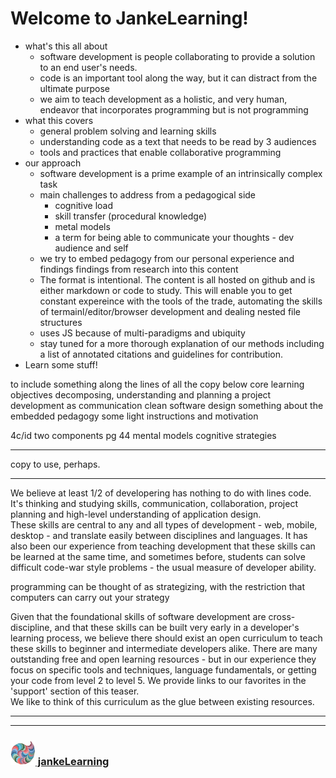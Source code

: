 # Welcome to JankeLearning!

* what's this all about
  * software development is people collaborating to provide a solution to an end user's needs.
  * code is an important tool along the way, but it can distract from the ultimate purpose
  * we aim to teach development as a holistic, and very human, endeavor that incorporates programming but is not programming
* what this covers
  * general problem solving and learning skills
  * understanding code as a text that needs to be read by 3 audiences
  * tools and practices that enable collaborative programming
* our approach
  * software development is a prime example of an intrinsically complex task
  * main challenges to address from a pedagogical side
    * cognitive load
    * skill transfer (procedural knowledge)
    * metal models
    * a term for being able to communicate your thoughts - dev audience and self
  * we try to embed pedagogy from our personal experience and findings findings from research into this content
  * The format is intentional.  The content is all hosted on github and is either markdown or code to study.  This will enable you to get constant expereince with the tools of the trade, automating the skills of termainl/editor/browser development and dealing nested file structures
  * uses JS because of multi-paradigms and ubiquity
  * stay tuned for a more thorough explanation of our methods including a list of annotated citations and guidelines for contribution.
* Learn some stuff!


to include
	something along the lines of all the copy below
	core learning objectives
		decomposing, understanding and planning a project
		development as communication
		clean software design
	something about the embedded pedagogy
	some light instructions and motivation

4c/id two components pg 44
	mental models
	cognitive strategies


________________
copy to use, perhaps. 
________

We believe at least 1/2 of developering has nothing to do with lines code.  It's thinking and studying skills, communication, collaboration, project planning and high-level understanding of application design.  
These skills are central to any and all types of development - web, mobile, desktop - and translate easily between disciplines and languages. 
It has also been our experience from teaching development that these skills can be learned at the same time, and sometimes before, students can solve difficult code-war style problems - the usual measure of developer ability.
  
programming can be thought of as strategizing, with the restriction that computers can carry out your strategy

Given that the foundational skills of software development are cross-discipline, and that these skills can be built very early in a developer's learning process, we believe there should exist an open curriculum to teach these skills to beginner and intermediate developers alike.
There are many outstanding free and open learning resources - but in our experience they focus on specific tools and techniques, language fundamentals, or getting your code from level 2 to level 5.  We provide links to our favorites in the 'support' section of this teaser.  
We like to think of this curriculum as the glue between existing resources.

  

___
___
### [<img src="./img/JL_clean.png" width="40" height="40" />  jankeLearning](https://github.com/jankeLearning)